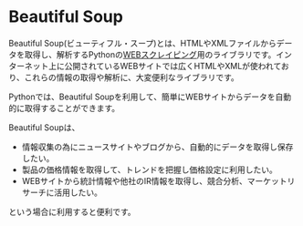 # Beautiful Soup

Beautiful Soup(ビューティフル・スープ)とは、HTMLやXMLファイルからデータを取得し、解析するPythonの[WEBスクレイピング](Web_Scraping.md)用のライブラリです。インターネット上に公開されているWEBサイトでは広くHTMLやXMLが使われており、これらの情報の取得や解析に、大変便利なライブラリです。
 
Pythonでは、Beautiful Soupを利用して、簡単にWEBサイトからデータを自動的に取得することができます。
 
Beautiful Soupは、

* 情報収集の為にニュースサイトやブログから、自動的にデータを取得し保存したい。
* 製品の価格情報を取得して、トレンドを把握し価格設定に利用したい。
* WEBサイトから統計情報や他社のIR情報を取得し、競合分析、マーケットリサーチに活用したい。

という場合に利用すると便利です。